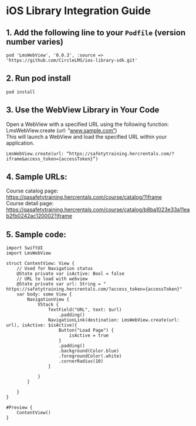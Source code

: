 # iOS Library Integration Guide

## **1. Add the following line to your `Podfile`** (version number varies)  
```
pod 'LmsWebView', '0.0.3', :source => 'https://github.com/CircleLMS/ios-library-sdk.git'
```

## **2. Run pod install**   
```
pod install
```

## **3. Use the WebView Library in Your Code**  
Open a WebView with a specified URL using the following function:
LmsWebView.create (url: “www.sample.com”)  
This will launch a WebView and load the specified URL within your application.
```
LmsWebView.create(url: “https://safetytraining.hercrentals.com/?iframe&access_token={accessToken}”)
```

## **4. Sample URLs:**  
Course catalog page: https://qasafetytraining.hercrentals.com/course/catalog/?iframe  
Course detail page: https://qasafetytraining.hercrentals.com/course/catalog/b8ba1023e33a11eab2fb0242ac120002?iframe

## **5. Sample code:**  
```
import SwiftUI
import LmsWebView

struct ContentView: View {   
    // Used for Navigation status
    @State private var isActive: Bool = false    
    // URL to load with webview
    @State private var url: String = " https://safetytraining.hercrentals.com/?access_token={accessToken}"
    var body: some View {
        NavigationView {	
            VStack {                
                TextField("URL", text: $url)
                    .padding() 
                NavigationLink(destination: LmsWebView.create(url: url), isActive: $isActive){
                    Button("Load Page") {
                        isActive = true
                    }
                    .padding()
                    .background(Color.blue)
                    .foregroundColor(.white)
                    .cornerRadius(10)
                }
                
            }
        }
        
    }
}

#Preview {
    ContentView()
}

```
